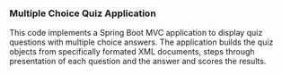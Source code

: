### Multiple Choice Quiz Application
This code implements a Spring Boot MVC application to display quiz questions with multiple choice answers.  The application builds the quiz objects
from specifically formated XML documents, steps through presentation of each question and the answer and scores the results.
